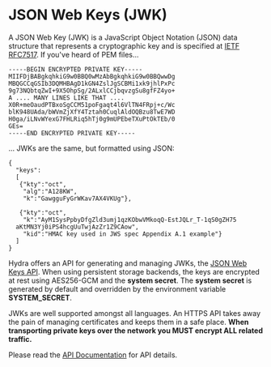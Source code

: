 # JSON Web Keys (JWK)

A JSON Web Key (JWK) is a JavaScript Object Notation (JSON) data structure that represents a cryptographic key and is specified at [IETF RFC7517](https://tools.ietf.org/html/rfc7517). If you've heard of PEM files...

```
-----BEGIN ENCRYPTED PRIVATE KEY-----
MIIFDjBABgkqhkiG9w0BBQ0wMzAbBgkqhkiG9w0BBQwwDg
MBQGCCqGSIb3DQMHBAgD1kGN4ZslJgSCBMi1xk9jhlPxPc
9g73NQbtqZwI+9X5OhpSg/2ALxlCCjbqvzgSu8gfFZ4yo+
A .... MANY LINES LIKE THAT ....
X0R+meOaudPTBxoSgCCM51poFgaqt4l6VlTN4FRpj+c/Wc
blK948UAda/bWVmZjXfY4Tztah0CuqlAldOQBzu8TwE7WD
H0ga/iLNvWYexG7FHLRiq5hTj0g9mUPEbeTXuPtOkTEb/0
GEs=
-----END ENCRYPTED PRIVATE KEY-----
```

... JWKs are the same, but formatted using JSON:

```
{
  "keys":
  [
   {"kty":"oct",
    "alg":"A128KW",
    "k":"GawgguFyGrWKav7AX4VKUg"},

   {"kty":"oct",
    "k":"AyM1SysPpbyDfgZld3umj1qzKObwVMkoqQ-EstJQLr_T-1qS0gZH75
  aKtMN3Yj0iPS4hcgUuTwjAzZr1Z9CAow",
    "kid":"HMAC key used in JWS spec Appendix A.1 example"}
  ]
}
```

Hydra offers an API for generating and managing JWKs, the [JSON Web Keys API](http://docs.hdyra.apiary.io/#reference/json-web-keys-jwk). When using persistent storage backends, the keys are encrypted at rest using AES256-GCM and the **system secret**. The **system secret** is generated by default and overridden by the environment variable **SYSTEM_SECRET**.

JWKs are well supported amongst all languages. An HTTPS API takes away the pain of managing  certificates and keeps them in a safe place. **When transporting private keys over the network you MUST encrypt ALL related traffic.**

Please read the [API Documentation](http://docs.hdyra.apiary.io/#reference/json-web-keys-jwk) for API details.